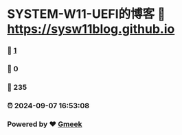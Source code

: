 # SYSTEM-W11-UEFI的博客 :link: https://sysw11blog.github.io 
### :page_facing_up: [1](https://sysw11blog.github.io/tag.html) 
### :speech_balloon: 0 
### :hibiscus: 235 
### :alarm_clock: 2024-09-07 16:53:08 
### Powered by :heart: [Gmeek](https://github.com/Meekdai/Gmeek)
